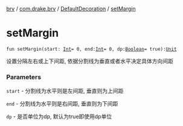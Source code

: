 [brv](../../index.md) / [com.drake.brv](../index.md) / [DefaultDecoration](index.md) / [setMargin](./set-margin.md)

# setMargin

`fun setMargin(start: `[`Int`](https://kotlinlang.org/api/latest/jvm/stdlib/kotlin/-int/index.html)` = 0, end: `[`Int`](https://kotlinlang.org/api/latest/jvm/stdlib/kotlin/-int/index.html)` = 0, dp: `[`Boolean`](https://kotlinlang.org/api/latest/jvm/stdlib/kotlin/-boolean/index.html)` = true): `[`Unit`](https://kotlinlang.org/api/latest/jvm/stdlib/kotlin/-unit/index.html)

设置分隔左右或上下间距, 依据分割线为垂直或者水平决定具体方向间距

### Parameters

`start` - 分割线为水平则是左间距, 垂直则为上间距

`end` - 分割线为水平则是右间距, 垂直则为下间距

`dp` - 是否单位为dp, 默认为true即使用dp单位
